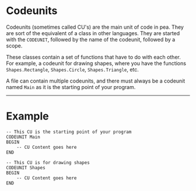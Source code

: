 # Codeunits
Codeunits (sometimes called CU's) are the main unit of code in pea. They are sort of the equivalent of a class in other languages. They are started with the `CODEUNIT`, followed by the name of the codeunit, followed by a scope.

These classes contain a set of functions that have to do with each other. For example, a codeunit for drawing shapes, where you have the functions `Shapes.Rectangle`, `Shapes.Circle`, `Shapes.Triangle`, etc.

A file can contain multiple codeunits, and there must always be a codeunit named `Main` as it is the starting point of your program.

---

# Example

```pea
-- This CU is the starting point of your program
CODEUNIT Main
BEGIN
    -- CU Content goes here
END

-- This CU is for drawing shapes
CODEUNIT Shapes
BEGIN
    -- CU Content goes here
END
```